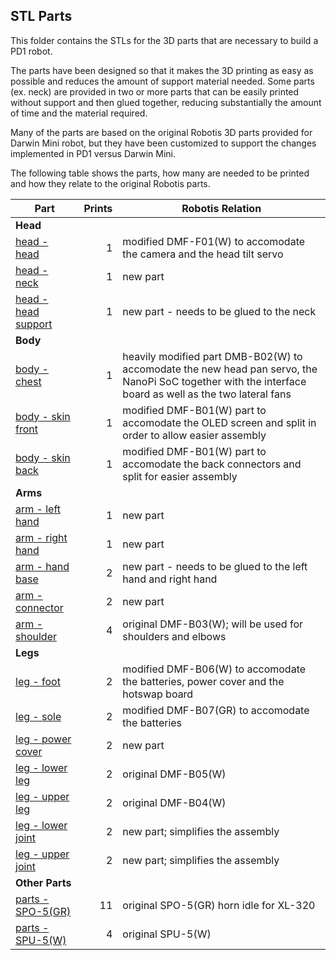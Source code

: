 ## STL Parts
This folder contains the STLs for the 3D parts that are necessary to build a PD1 robot.

The parts have been designed so that it makes the 3D printing as easy as possible and reduces the amount of support material needed. Some parts (ex. neck) are provided in two or more parts that can be easily printed without support and then glued together, reducing substantially the amount of time and the material required.

Many of the parts are based on the original Robotis 3D parts provided for Darwin Mini robot, but they have been customized to support the changes implemented in PD1 versus Darwin Mini.

The following table shows the parts, how many are needed to be printed and how they relate to the original Robotis parts.

Part                                                |  Prints |  Robotis Relation     |
----------------------------------------------------|--------:|-----------------------|
**Head**                                            |         |
[head - head](head%20-%20head.stl)                  |1        |modified DMF-F01(W) to accomodate the camera and the head tilt servo
[head - neck](head%20-%20neck.stl)                  |1        |new part
[head - head support](head%20-%20head%20support.stl)|1        |new part - needs to be glued to the neck
**Body**                                            |         |
[body - chest](body%20-%20chest.stl)                |1        |heavily modified part DMB-B02(W) to accomodate the new head pan servo, the NanoPi SoC together with the interface board as well as the two lateral fans
[body - skin front](body%20-%20skin%20front.stl)    |1        |modified DMF-B01(W) part to accomodate the OLED screen and split in order to allow easier assembly
[body - skin back](body%20-%20skin%20back.stl)      |1        |modified DMF-B01(W) part to accomodate the back connectors and split for easier assembly
**Arms**                                            |         |
[arm - left hand](arm%20-%20left%20hand.stl)        |1        |new part
[arm - right hand](arm%20-%20right%20hand.stl)      |1        |new part
[arm - hand base](arm%20-%20hand%20base.stl)        |2        |new part - needs to be glued to the left hand and right hand
[arm - connector](arm%20-%20connector.stl)          |2        |new part
[arm - shoulder](arm%20-%20shoulder.stl)            |4        |original DMF-B03(W); will be used for shoulders and elbows
**Legs**                                            |
[leg - foot](leg%20-%20foot.stl)                    |2        |modified DMF-B06(W) to accomodate the batteries, power cover and the hotswap board
[leg - sole](leg%20-%20sole.stl)                    |2        |modified DMF-B07(GR) to accomodate the batteries
[leg - power cover](leg%20-%20power%20cover.stl)    |2        |new part
[leg - lower leg](leg%20-%20lower%20leg.stl)        |2        |original DMF-B05(W)
[leg - upper leg](leg%20-%20upper%20leg.stl)        |2        |original DMF-B04(W)
[leg - lower joint](leg%20-%20lower%20joint.stl)    |2        |new part; simplifies the assembly 
[leg - upper joint](leg%20-%20upper%20joint.stl)    |2        |new part; simplifies the assembly 
**Other Parts**                                     |
[parts - SPO-5(GR)](parts%20-%20SPO-5(GR).stl)      |11       |original SPO-5(GR) horn idle for XL-320
[parts - SPU-5(W)](parts%20-%20SPU-5(W).stl)        |4        |original SPU-5(W)